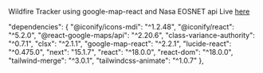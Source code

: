 Wildfire Tracker using google-map-react and Nasa EOSNET api
Live [here](https://wildifiretracker.netlify.app/)

"dependencies": {
    "@iconify/icons-mdi": "^1.2.48",
    "@iconify/react": "^5.2.0",
    "@react-google-maps/api": "^2.20.6",
    "class-variance-authority": "^0.7.1",
    "clsx": "^2.1.1",
    "google-map-react": "^2.2.1",
    "lucide-react": "^0.475.0",
    "next": "15.1.7",
    "react": "^18.0.0",
    "react-dom": "^18.0.0",
    "tailwind-merge": "^3.0.1",
    "tailwindcss-animate": "^1.0.7"
  },


